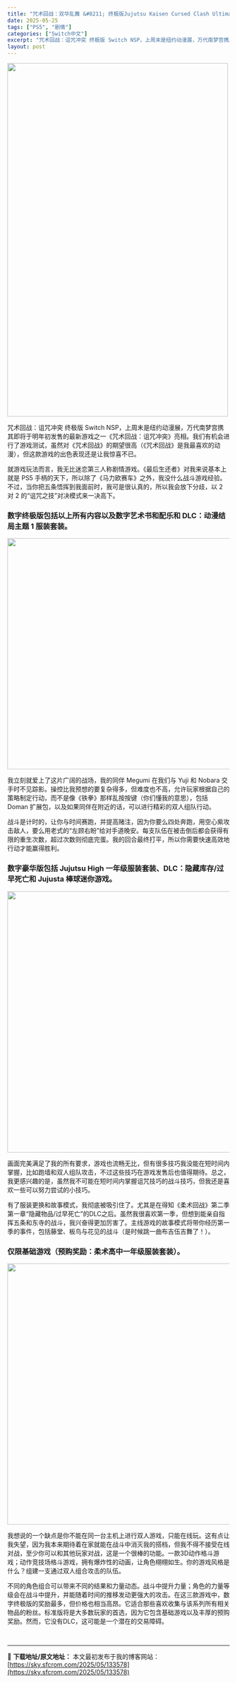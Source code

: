 ```yaml
---
title: "咒术回战：双华乱舞 &#8211; 终极版Jujutsu Kaisen Cursed Clash Ultimate Edition+更新 V1.0 Switch NSP中文"
date: 2025-05-25
tags: ["PS5", "剧情"]
categories: ["Switch中文"]
excerpt: "咒术回战：诅咒冲突 终极版 Switch NSP，上周末是纽约动漫展，万代南梦宫携其即将于明年初发售的最新游戏之一《咒术回战：诅咒冲突》亮相。我们有机会进行了游戏测试，虽然对《咒术回战》的期望很高（《咒术回战》是我最喜欢的动漫），但这款游戏的出色表现还是让我惊喜不已。 就游戏玩法而言，我无比迷恋第三&hellip;"
layout: post
---
```


<img class="aligncenter size-full wp-image-133579" src="https://sky.sfcrom.com/wp-content/uploads/2025/05/2025052417281557.webp" alt="" width="500" height="800" />

咒术回战：诅咒冲突 终极版 Switch NSP，上周末是纽约动漫展，万代南梦宫携其即将于明年初发售的最新游戏之一《咒术回战：诅咒冲突》亮相。我们有机会进行了游戏测试，虽然对《咒术回战》的期望很高（《咒术回战》是我最喜欢的动漫），但这款游戏的出色表现还是让我惊喜不已。

就游戏玩法而言，我无比迷恋第三人称剧情游戏。《最后生还者》对我来说基本上就是 PS5 手柄的天下，所以除了《马力欧赛车》之外，我没什么战斗游戏经验。不过，当你把五条悟挥到我面前时，我可是很认真的，所以我会放下分歧，以 2 对 2 的“诅咒之技”对决模式来一决高下。
<h3>数字终极版包括以上所有内容以及数字艺术书和配乐和 DLC：动漫结局主题 1 服装套装。</h3>
<img class="aligncenter size-full wp-image-133581" src="https://sky.sfcrom.com/wp-content/uploads/2025/05/2025052417281624.webp" alt="" width="1000" height="523" />

我立刻就爱上了这片广阔的战场，我的同伴 Megumi 在我们与 Yuji 和 Nobara 交手时不见踪影。操控比我预想的要复杂得多，但难度也不高，允许玩家根据自己的策略制定行动，而不是像《铁拳》那样乱按按键（你们懂我的意思），包括 Doman 扩展包，以及如果同伴在附近的话，可以进行精彩的双人组队行动。

战斗是计时的，让你与时间赛跑，并提高赌注，因为你要么四处奔跑，用空心紫攻击敌人，要么用老式的“左顾右盼”给对手道晚安。每支队伍在被击倒后都会获得有限的重生次数，超过次数则彻底完蛋。我的回合最终打平，所以你需要快速高效地行动才能赢得胜利。
<h3>数字豪华版包括 Jujutsu High 一年级服装套装、DLC：隐藏库存/过早死亡和 Jujusta 棒球迷你游戏。</h3>
<img class="aligncenter size-full wp-image-133582" src="https://sky.sfcrom.com/wp-content/uploads/2025/05/2025052417281681.webp" alt="" width="1050" height="591" />

画面完美满足了我的所有要求，游戏也流畅无比，但有很多技巧我没能在短时间内掌握，比如跑墙和双人组队攻击，不过这些技巧在游戏发售后也值得期待。总之，我更感兴趣的是，虽然我不可能在短时间内掌握诅咒技巧的战斗技巧，但我还是喜欢一些可以努力尝试的小技巧。

有了服装更换和故事模式，我彻底被吸引住了。尤其是在得知《柔术回战》第二季第一章“隐藏物品/过早死亡”的DLC之后。虽然我很喜欢第一季，但想到能亲自指挥五条和东寺的战斗，我兴奋得更加厉害了。主线游戏的故事模式将带你经历第一季的事件，包括藤堂、板鸟与花见的战斗（是时候跳一曲布吉伍吉舞了！）。
<h3>仅限基础游戏（预购奖励：柔术高中一年级服装套装）。</h3>
<img class="aligncenter size-full wp-image-133580" src="https://sky.sfcrom.com/wp-content/uploads/2025/05/2025052417281542.webp" alt="" width="1050" height="591" />

我想说的一个缺点是你不能在同一台主机上进行双人游戏，只能在线玩。这有点让我失望，因为我本来期待着在家就能在战斗中消灭我的搭档，但我不得不接受在线对战，至少你可以和其他玩家对战，这是一个很棒的功能。一款3D动作格斗游戏；动作竞技场格斗游戏，拥有爆炸性的动画，让角色栩栩如生。你的游戏风格是什么？组建一支通过双人组合攻击的队伍。

不同的角色组合可以带来不同的结果和力量动态。战斗中提升力量；角色的力量等级会在战斗中提升，并能随着时间的推移发动更强大的攻击。在这三款游戏中，数字终极版的奖励最多，但价格也相当高昂。它适合那些喜欢收集与该系列所有相关物品的粉丝。标准版将是大多数玩家的首选，因为它包含基础游戏以及丰厚的预购奖励。然而，它没有DLC，这可能是一个潜在的交易障碍。

&nbsp;

---
📖 **下载地址/原文地址：** 本文最初发布于我的博客网站：[https://sky.sfcrom.com/2025/05/133578](https://sky.sfcrom.com/2025/05/133578)
